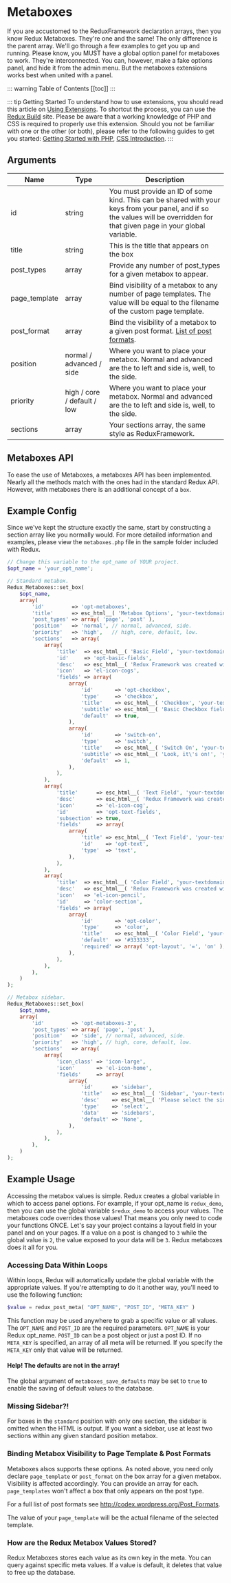 # Metaboxes <Badge text="enhancement" type="warn"/>

If you are accustomed to the ReduxFramework declaration arrays, then you know Redux Metaboxes. They're one and the same! The only 
difference is the parent array. We'll go through a few examples to get you up and running. Please know, you MUST have a global option panel 
for metaboxes to work. They're interconnected. You can, however, make a fake options panel, and hide it 
from the admin menu. But the metaboxes extensions works best when united with a panel.

::: warning Table of Contents
[[toc]]
:::

::: tip Getting Started
To understand how to use extensions, you should read this article on [Using Extensions](../guides/basics/using-extensions.md).
 To shortcut the process, you can use the [Redux Build](http://build.redux.io/) site. Please be aware that a working 
 knowledge of PHP and CSS is required to properly use this extension. Should you not be familiar with one or the other 
 (or both), please refer to the following guides to get you started: 
 [Getting Started with PHP](http://www.php.net/manual/en/tutorial.php), 
 [CSS Introduction](http://www.w3schools.com/css/css_intro.asp).
:::

## Arguments

|Name|Type|Description|
|--- |--- |--- |
|id|string|You must provide an ID of some kind. This can be shared with your keys from your panel, and if so the values will be overridden for that given page in your global variable.|
|title|string|This is the title that appears on the box|
|post_types|array|Provide any number of post_types for a given metabox to appear.|
|page_template|array|Bind visibility of a metabox to any number of page templates. The value will be equal to the filename of the custom page template.|
|post_format|array|Bind the visibility of a metabox to a given post format. [List of post formats](http://codex.wordpress.org/Post_Formats).|
|position|normal / advanced / side|Where you want to place your metabox. Normal and advanced are the to left and side is, well, to the side.|
|priority|high / core / default / low|Where you want to place your metabox. Normal and advanced are the to left and side is, well, to the side.|
|sections|array|Your sections array, the same style as ReduxFramework.|

## Metaboxes API
To ease the use of Metaboxes, a metaboxes API has been implemented. Nearly all the methods match with the ones had in the
standard Redux API. However, with metaboxes there is an additional concept of a `box`.

## Example Config
Since we've kept the structure exactly the same, start by constructing a section array like you normally would.  For more detailed information and examples, please view the `metaboxes.php` file in the sample folder included with Redux.

```php
// Change this variable to the opt_name of YOUR project.
$opt_name = 'your_opt_name';

// Standard metabox.
Redux_Metaboxes::set_box(
	$opt_name,
	array(
		'id'         => 'opt-metaboxes',
		'title'      => esc_html__( 'Metabox Options', 'your-textdomain-here' ),
		'post_types' => array( 'page', 'post' ),
		'position'   => 'normal', // normal, advanced, side.
		'priority'   => 'high',   // high, core, default, low.
		'sections'   => array(
			array(
				'title'  => esc_html__( 'Basic Field', 'your-textdomain-here' ),
				'id'     => 'opt-basic-fields',
				'desc'   => esc_html__( 'Redux Framework was created with the developer in mind. It allows for any theme developer to have an advanced theme panel with most of the features a developer would need. For more information check out the Github repo at:', 'your-textdomain-here' ) . '  <a href="https://github.com/ReduxFramework/Redux-Framework">https://github.com/ReduxFramework/Redux-Framework</a>',
				'icon'   => 'el-icon-cogs',
				'fields' => array(
					array(
						'id'       => 'opt-checkbox',
						'type'     => 'checkbox',
						'title'    => esc_html__( 'Checkbox', 'your-textdomain-here' ),
						'subtitle' => esc_html__( 'Basic Checkbox field.', 'your-textdomain-here' ),
						'default'  => true,
					),
					array(
						'id'       => 'switch-on',
						'type'     => 'switch',
						'title'    => esc_html__( 'Switch On', 'your-textdomain-here' ),
						'subtitle' => esc_html__( 'Look, it\'s on!', 'your-textdomain-here' ),
						'default'  => 1,
					),
				),
			),
			array(
				'title'      => esc_html__( 'Text Field', 'your-textdomain-here' ),
				'desc'       => esc_html__( 'Redux Framework was created with the developer in mind. It allows for any theme developer to have an advanced theme panel with most of the features a developer would need. For more information check out the Github repo at:', 'your-textdomain-here' ) . '  <a href="https://github.com/ReduxFramework/Redux-Framework">https://github.com/ReduxFramework/Redux-Framework</a>',
				'icon'       => 'el-icon-cog',
				'id'         => 'opt-text-fields',
				'subsection' => true,
				'fields'     => array(
					array(
						'title' => esc_html__( 'Text Field', 'your-textdomain-here' ),
						'id'    => 'opt-text',
						'type'  => 'text',
					),
				),
			),
			array(
				'title'  => esc_html__( 'Color Field', 'your-textdomain-here' ),
				'desc'   => esc_html__( 'Redux Framework was created with the developer in mind. It allows for any theme developer to have an advanced theme panel with most of the features a developer would need. For more information check out the Github repo at:', 'your-textdomain-here' ) . '  <a href="https://github.com/ReduxFramework/Redux-Framework">https://github.com/ReduxFramework/Redux-Framework</a>',
				'icon'   => 'el-icon-pencil',
				'id'     => 'color-section',
				'fields' => array(
					array(
						'id'       => 'opt-color',
						'type'     => 'color',
						'title'    => esc_html__( 'Color Field', 'your-textdomain-here' ),
						'default'  => '#333333',
						'required' => array( 'opt-layout', '=', 'on' ),
					),
				),
			),
		),
	)
);

// Metabox sidebar.
Redux_Metaboxes::set_box(
	$opt_name,
	array(
		'id'         => 'opt-metaboxes-3',
		'post_types' => array( 'page', 'post' ),
		'position'   => 'side', // normal, advanced, side.
		'priority'   => 'high', // high, core, default, low.
		'sections'   => array(
			array(
				'icon_class' => 'icon-large',
				'icon'       => 'el-icon-home',
				'fields'     => array(
					array(
						'id'      => 'sidebar',
						'title'   => esc_html__( 'Sidebar', 'your-textdomain-here' ),
						'desc'    => esc_html__( 'Please select the sidebar you would like to display on this page. Note: You must first create the sidebar under Appearance > Widgets.', 'your-textdomain-here' ),
						'type'    => 'select',
						'data'    => 'sidebars',
						'default' => 'None',
					),
				),
			),
		),
	)
);
```

## Example Usage
Accessing the metabox values is simple. Redux creates a global variable in which to access panel options. For example, if your opt_name is `redux_demo`, then you can use the global variable `$redux_demo` to access your values. The metaboxes code overrides those values! That means you only need to code your functions ONCE. Let's say your project contains a layout field in your panel and on your pages.  If a value on a post is changed to `3` while the global value is `2`, the value exposed to your data will be `3`. Redux metaboxes does it all for you.

### Accessing Data Within Loops
Within loops, Redux will automatically update the global variable with the appropriate values. If you're attempting to do it another way, you'll need to use the following function:

```php
$value = redux_post_meta( "OPT_NAME", "POST_ID", "META_KEY" )
```

This function may be used anywhere to grab a specific value or all values. The `OPT_NAME` and `POST_ID` are the required parameters. `OPT_NAME` is your Redux opt_name. `POST_ID` can be a post object or just a post ID. If no `META_KEY` is specified, an array of all meta will be returned. If you specify the `META_KEY` only that value will be returned.

#### Help! The defaults are not in the array!
The global argument of `metaboxes_save_defaults` may be set to `true` to enable the saving of default values to the database.

### Missing Sidebar?!
For boxes in the `standard` position with only one section, the sidebar is omitted when the HTML is output. If you want a sidebar, use at least two sections within any given standard position metabox.

### Binding Metabox Visibility to Page Template &amp; Post Formats
Metaboxes alsos supports these options. As noted above, you need only declare `page_template` or `post_format` on the box array for a given metabox. Visibility is affected accordingly. You can provide an array for each. `page_templates` won't affect a box that only appears on the post type.

For a full list of post formats see <a target="_blank">http://codex.wordpress.org/Post_Formats</a>.

The value of your `page_template` will be the actual filename of the selected template.

### How are the Redux Metabox Values Stored?
Redux Metaboxes stores each value as its own key in the meta. You can query against specific meta values. If a value is default, it deletes that value to free up the database.